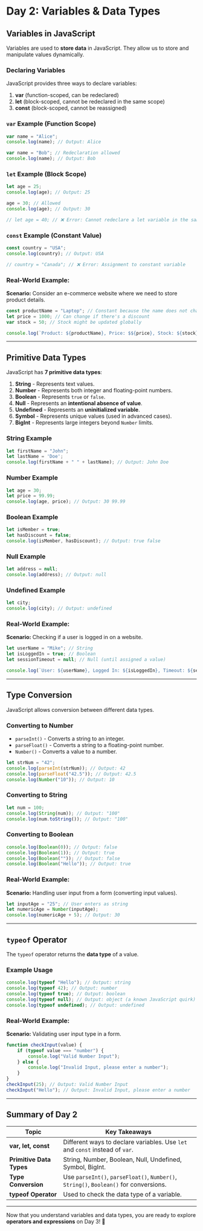 # Day 2: Variables & Data Types

## Variables in JavaScript
Variables are used to **store data** in JavaScript. They allow us to store and manipulate values dynamically.

### Declaring Variables
JavaScript provides three ways to declare variables:
1. **var** (function-scoped, can be redeclared)
2. **let** (block-scoped, cannot be redeclared in the same scope)
3. **const** (block-scoped, cannot be reassigned)

### `var` Example (Function Scope)
```js
var name = "Alice";
console.log(name); // Output: Alice

var name = "Bob"; // Redeclaration allowed
console.log(name); // Output: Bob
```

### `let` Example (Block Scope)
```js
let age = 25;
console.log(age); // Output: 25

age = 30; // Allowed
console.log(age); // Output: 30

// let age = 40; // ❌ Error: Cannot redeclare a let variable in the same scope
```

### `const` Example (Constant Value)
```js
const country = "USA";
console.log(country); // Output: USA

// country = "Canada"; // ❌ Error: Assignment to constant variable
```

### Real-World Example:
**Scenario:** Consider an e-commerce website where we need to store product details.
```js
const productName = "Laptop"; // Constant because the name does not change
let price = 1000; // Can change if there's a discount
var stock = 50; // Stock might be updated globally

console.log(`Product: ${productName}, Price: $${price}, Stock: ${stock}`);
```

---

## Primitive Data Types
JavaScript has **7 primitive data types**:
1. **String** - Represents text values.
2. **Number** - Represents both integer and floating-point numbers.
3. **Boolean** - Represents `true` or `false`.
4. **Null** - Represents an **intentional absence of value**.
5. **Undefined** - Represents an **uninitialized variable**.
6. **Symbol** - Represents unique values (used in advanced cases).
7. **BigInt** - Represents large integers beyond `Number` limits.

### String Example
```js
let firstName = "John";
let lastName = 'Doe';
console.log(firstName + " " + lastName); // Output: John Doe
```

### Number Example
```js
let age = 30;
let price = 99.99;
console.log(age, price); // Output: 30 99.99
```

### Boolean Example
```js
let isMember = true;
let hasDiscount = false;
console.log(isMember, hasDiscount); // Output: true false
```

### Null Example
```js
let address = null;
console.log(address); // Output: null
```

### Undefined Example
```js
let city;
console.log(city); // Output: undefined
```

### Real-World Example:
**Scenario:** Checking if a user is logged in on a website.
```js
let userName = "Mike"; // String
let isLoggedIn = true; // Boolean
let sessionTimeout = null; // Null (until assigned a value)

console.log(`User: ${userName}, Logged In: ${isLoggedIn}, Timeout: ${sessionTimeout}`);
```

---

## Type Conversion
JavaScript allows conversion between different data types.

### Converting to Number
- `parseInt()` - Converts a string to an integer.
- `parseFloat()` - Converts a string to a floating-point number.
- `Number()` - Converts a value to a number.

```js
let strNum = "42";
console.log(parseInt(strNum)); // Output: 42
console.log(parseFloat("42.5")); // Output: 42.5
console.log(Number("10")); // Output: 10
```

### Converting to String
```js
let num = 100;
console.log(String(num)); // Output: "100"
console.log(num.toString()); // Output: "100"
```

### Converting to Boolean
```js
console.log(Boolean(0)); // Output: false
console.log(Boolean(1)); // Output: true
console.log(Boolean("")); // Output: false
console.log(Boolean("Hello")); // Output: true
```

### Real-World Example:
**Scenario:** Handling user input from a form (converting input values).
```js
let inputAge = "25"; // User enters as string
let numericAge = Number(inputAge);
console.log(numericAge + 5); // Output: 30
```

---

## `typeof` Operator
The `typeof` operator returns the **data type** of a value.

### Example Usage
```js
console.log(typeof "Hello"); // Output: string
console.log(typeof 42); // Output: number
console.log(typeof true); // Output: boolean
console.log(typeof null); // Output: object (a known JavaScript quirk)
console.log(typeof undefined); // Output: undefined
```

### Real-World Example:
**Scenario:** Validating user input type in a form.
```js
function checkInput(value) {
    if (typeof value === "number") {
        console.log("Valid Number Input");
    } else {
        console.log("Invalid Input, please enter a number");
    }
}
checkInput(25); // Output: Valid Number Input
checkInput("Hello"); // Output: Invalid Input, please enter a number
```

---

## Summary of Day 2
| Topic                        | Key Takeaways |
|------------------------------|--------------|
| **var, let, const**          | Different ways to declare variables. Use `let` and `const` instead of `var`. |
| **Primitive Data Types**     | String, Number, Boolean, Null, Undefined, Symbol, BigInt. |
| **Type Conversion**          | Use `parseInt()`, `parseFloat()`, `Number()`, `String()`, `Boolean()` for conversions. |
| **typeof Operator**          | Used to check the data type of a variable. |

---

Now that you understand variables and data types, you are ready to explore **operators and expressions** on Day 3! 🚀
